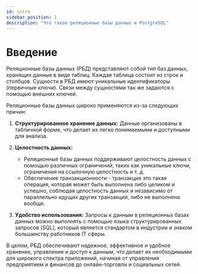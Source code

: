 ```yaml
---
id: intro
sidebar_position: 1
description: "Что такое реляционные базы данных и PostgreSQL"
---
```


# Введение

Реляционные базы данных (РБД) представляют собой тип баз данных, хранящих данные в виде таблиц.
Каждая таблица состоит из строк и столбцов.
Сущности в РБД имеют уникальные идентификаторы (первичные ключи).
Связи между сущностями так же задаются с помощью внешних ключей.

Реляционные базы данных широко применяются из-за следующих причин:

1. **Структурированное хранение данных:** Данные организованы в табличной форме, что делает их легко понимаемыми и доступными для анализа.

2. **Целостность данных:**

    - Реляционные базы данных поддерживают целостность данных с помощью различных ограничений, таких как уникальные ключи, ограничения на ссылочную целостность и т. д.
    - Обеспечение транзакционности - транзакция это такая операция, которая может быть выполнена либо целиком и успешно,
    соблюдая целостность данных и независимо от параллельно идущих других транзакций, либо не выполнена вообще.

3. **Удобство использования:** Запросы к данным в реляционных базах данных можно выполнять с помощью языка структурированных запросов (SQL), который является стандартом в индустрии и знаком большинству работников IT сферы.

В целом, РБД обеспечивают надежное, эффективное и удобное хранение, управление и доступ к данным, что делает их необходимыми для широкого спектра приложений, начиная от управления предприятием и финансов до онлайн-торговли и социальных сетей.

